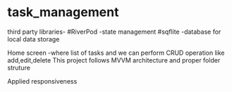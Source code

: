 # task_management

third party libraries-
#RiverPod -state management
#sqflite -database for local data storage

Home screen -where list of tasks and we can perform CRUD operation like add,edit,delete
This project follows MVVM architecture and proper folder struture

Applied responsiveness 


